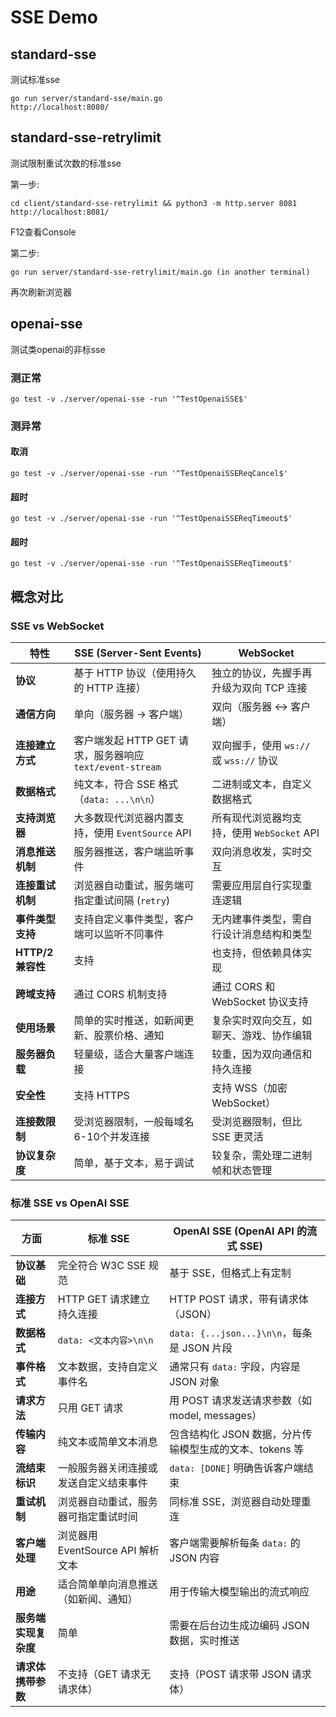# SSE Demo

## standard-sse

测试标准sse

```
go run server/standard-sse/main.go
http://localhost:8080/
```

## standard-sse-retrylimit

测试限制重试次数的标准sse

第一步:

```
cd client/standard-sse-retrylimit && python3 -m http.server 8081
http://localhost:8081/
```
F12查看Console

第二步:

```
go run server/standard-sse-retrylimit/main.go (in another terminal)
```
再次刷新浏览器

## openai-sse

测试类openai的非标sse

### 测正常

```
go test -v ./server/openai-sse -run '^TestOpenaiSSE$'
```

### 测异常

#### 取消

```
go test -v ./server/openai-sse -run '^TestOpenaiSSEReqCancel$'
```

#### 超时

```
go test -v ./server/openai-sse -run '^TestOpenaiSSEReqTimeout$'
```

#### 超时

```
go test -v ./server/openai-sse -run '^TestOpenaiSSEReqTimeout$'
```

## 概念对比

### SSE vs WebSocket

| 特性              | SSE (Server-Sent Events)                                 | WebSocket                                  |
| ----------------- | -------------------------------------------------------- | ------------------------------------------ |
| **协议**          | 基于 HTTP 协议（使用持久的 HTTP 连接）                   | 独立的协议，先握手再升级为双向 TCP 连接    |
| **通信方向**      | 单向（服务器 → 客户端）                                  | 双向（服务器 ↔ 客户端）                    |
| **连接建立方式**  | 客户端发起 HTTP GET 请求，服务器响应 `text/event-stream` | 双向握手，使用 `ws://` 或 `wss://` 协议    |
| **数据格式**      | 纯文本，符合 SSE 格式（`data: ...\n\n`）                 | 二进制或文本，自定义数据格式               |
| **支持浏览器**    | 大多数现代浏览器内置支持，使用 `EventSource` API         | 所有现代浏览器均支持，使用 `WebSocket` API |
| **消息推送机制**  | 服务器推送，客户端监听事件                               | 双向消息收发，实时交互                     |
| **连接重试机制**  | 浏览器自动重试，服务端可指定重试间隔 (`retry`)           | 需要应用层自行实现重连逻辑                 |
| **事件类型支持**  | 支持自定义事件类型，客户端可以监听不同事件               | 无内建事件类型，需自行设计消息结构和类型   |
| **HTTP/2 兼容性** | 支持                                                     | 也支持，但依赖具体实现                     |
| **跨域支持**      | 通过 CORS 机制支持                                       | 通过 CORS 和 WebSocket 协议支持            |
| **使用场景**      | 简单的实时推送，如新闻更新、股票价格、通知               | 复杂实时双向交互，如聊天、游戏、协作编辑   |
| **服务器负载**    | 轻量级，适合大量客户端连接                               | 较重，因为双向通信和持久连接               |
| **安全性**        | 支持 HTTPS                                               | 支持 WSS（加密 WebSocket）                 |
| **连接数限制**    | 受浏览器限制，一般每域名6-10个并发连接                   | 受浏览器限制，但比 SSE 更灵活              |
| **协议复杂度**    | 简单，基于文本，易于调试                                 | 较复杂，需处理二进制帧和状态管理           |

### 标准 SSE vs OpenAI SSE

| 方面                 | 标准 SSE                               | OpenAI SSE (OpenAI API 的流式 SSE)                      |
| -------------------- | -------------------------------------- | ------------------------------------------------------- |
| **协议基础**         | 完全符合 W3C SSE 规范                  | 基于 SSE，但格式上有定制                                |
| **连接方式**         | HTTP GET 请求建立持久连接              | HTTP POST 请求，带有请求体（JSON）                      |
| **数据格式**         | `data: <文本内容>\n\n`                 | `data: {...json...}\n\n`，每条是 JSON 片段              |
| **事件格式**         | 文本数据，支持自定义事件名             | 通常只有 `data:` 字段，内容是 JSON 对象                 |
| **请求方法**         | 只用 GET 请求                          | 用 POST 请求发送请求参数（如 model, messages）          |
| **传输内容**         | 纯文本或简单文本消息                   | 包含结构化 JSON 数据，分片传输模型生成的文本、tokens 等 |
| **流结束标识**       | 一般服务器关闭连接或发送自定义结束事件 | `data: [DONE]` 明确告诉客户端结束                       |
| **重试机制**         | 浏览器自动重试，服务器可指定重试时间   | 同标准 SSE，浏览器自动处理重连                          |
| **客户端处理**       | 浏览器用 EventSource API 解析文本      | 客户端需要解析每条 `data:` 的 JSON 内容                 |
| **用途**             | 适合简单单向消息推送（如新闻、通知）   | 用于传输大模型输出的流式响应                            |
| **服务端实现复杂度** | 简单                                   | 需要在后台边生成边编码 JSON 数据，实时推送              |
| **请求体携带参数**   | 不支持（GET 请求无请求体）             | 支持（POST 请求带 JSON 请求体）                         |

